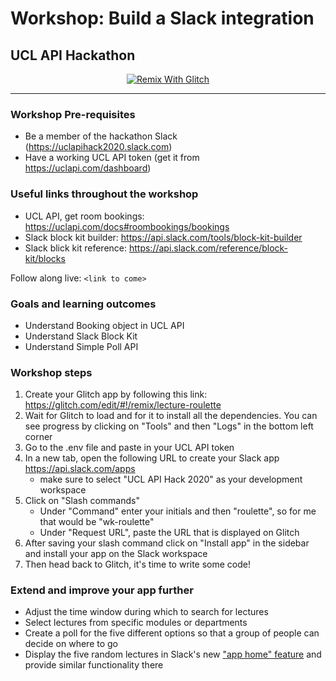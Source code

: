 # Workshop: Build a Slack integration
## UCL API Hackathon

<p align="center">
  <a href="https://glitch.com/edit/#!/remix/lecture-roulette">
    <img src="https://cdn.glitch.com/2703baf2-b643-4da7-ab91-7ee2a2d00b5b%2Fremix-button.svg" alt="Remix With Glitch">
  </a>
</p>

---

### Workshop Pre-requisites

- Be a member of the hackathon Slack (https://uclapihack2020.slack.com)
- Have a working UCL API token (get it from https://uclapi.com/dashboard)

### Useful links throughout the workshop
- UCL API, get room bookings: https://uclapi.com/docs#roombookings/bookings
- Slack block kit builder: https://api.slack.com/tools/block-kit-builder
- Slack blick kit reference: https://api.slack.com/reference/block-kit/blocks

Follow along live: `<link to come>`

### Goals and learning outcomes
- Understand Booking object in UCL API
- Understand Slack Block Kit
- Understand Simple Poll API

### Workshop steps
1. Create your Glitch app by following this link: https://glitch.com/edit/#!/remix/lecture-roulette
1. Wait for Glitch to load and for it to install all the dependencies. You can see progress by clicking on "Tools" and then "Logs" in the bottom left corner
1. Go to the .env file and paste in your UCL API token
1. In a new tab, open the following URL to create your Slack app https://api.slack.com/apps
      - make sure to select "UCL API Hack 2020" as your development workspace
1. Click on "Slash commands"
      - Under "Command" enter your initials and then "roulette", so for me that would be "wk-roulette"
      - Under "Request URL", paste the URL that is displayed on Glitch
1. After saving your slash command click on "Install app" in the sidebar and install your app on the Slack workspace
1. Then head back to Glitch, it's time to write some code!

### Extend and improve your app further
- Adjust the time window during which to search for lectures
- Select lectures from specific modules or departments
- Create a poll for the five different options so that a group of people can decide on where to go
- Display the five random lectures in Slack's new ["app home" feature](https://api.slack.com/start/overview#app_home) and provide similar functionality there

